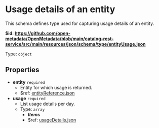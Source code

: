 # Usage details of an entity

This schema defines type used for capturing usage details of an entity.

<b id="httpsgithub.comopen-metadataopenmetadatablobmaincatalog-rest-servicesrcmainresourcesjsonschematypeentityusage.json">&#36;id: https://github.com/open-metadata/OpenMetadata/blob/main/catalog-rest-service/src/main/resources/json/schema/type/entityUsage.json</b>

Type: `object`

## Properties
 - <b id="#https://github.com/open-metadata/OpenMetadata/blob/main/catalog-rest-service/src/main/resources/json/schema/type/entityUsage.json/properties/entity">entity</b> `required`
	 - Entity for which usage is returned.
	 - &#36;ref: [entityReference.json](#entityreference.json)
 - <b id="#https://github.com/open-metadata/OpenMetadata/blob/main/catalog-rest-service/src/main/resources/json/schema/type/entityUsage.json/properties/usage">usage</b> `required`
	 - List usage details per day.
	 - Type: `array`
		 - **_Items_**
		 - &#36;ref: [usageDetails.json](#usagedetails.json)
